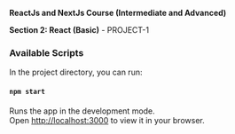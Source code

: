 
**ReactJs and NextJs Course (Intermediate and Advanced)**

**Section 2: React (Basic)** - PROJECT-1

### Available Scripts

In the project directory, you can run:

#### `npm start`

Runs the app in the development mode.\
Open [http://localhost:3000](http://localhost:3000) to view it in your browser.

